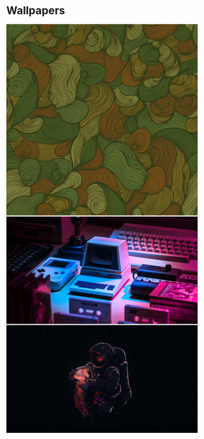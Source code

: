 # Wallpapers


<p align="center">

  <img src="https://raw.githubusercontent.com/jojihatzz/Wallpapers/main/1.png" width="700"/>

<img src="https://raw.githubusercontent.com/jojihatzz/Wallpapers/main/original-mechanical.jpg" width="700"/>

<img src="https://raw.githubusercontent.com/jojihatzz/Wallpapers/main/cosmos.jpg" width="700"/>
</p>